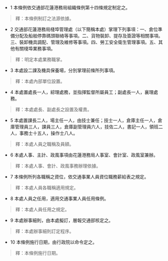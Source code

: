 * 1 本條例依交通部花蓮港務局組織條例第十四條規定制定之。

> 釋：本條例制訂之法源依據。

* 2 交通部花蓮港務局棧埠管理處（以下簡稱本處）掌理下列事項：一、倉位準備分配及船舶停靠碼頭聯絡等事項。二、貨物裝卸、提存及簽證等相關事項。三、裝卸機具調配、管理及維修等事項。四、勞工安全衛生管理事項。五、其他有關棧埠業務事項。

> 釋：明定本處業務職掌。

* 3 本處設二課及機具保養場，分別掌理前條所列事項。

> 釋：本處內部單位設置。

* 4 本處置處長一人，綜理處務，並指揮監督所屬員工；副處長一人，襄理處務。

> 釋：本處處長、副處長之設置及權責。

* 5 本處置課長二人，場主任一人，由技士兼任；技士一人，倉庫主任一人，倉庫管理員三人，課員三人，倉庫副管理員六人，技佐二人，書記一人，領班二人，事務士十五人，操作士八人。

> 釋：本處人員之職稱及員額。

* 6 本處人事、主計、政風事項由花蓮港務局人事室、會計室、政風室兼辦。

> 釋：本處人事、會計、政風事務辦理依據。

* 7 本條例所列各職稱之資位，依交通事業人員資位職務薪給表之規定。

> 釋：本處人員各職稱適用規定。

* 8 本處人員之任用，適用交通事業人員任用條例。

> 釋：本處人員任用之規定。

* 9 本處辦事細則，由本處擬訂，層報交通部核定之。

> 釋：本處辦事細則訂定程序。

* 10 本條例施行日期，由行政院以命令定之。

> 釋：本條例施行日期。

